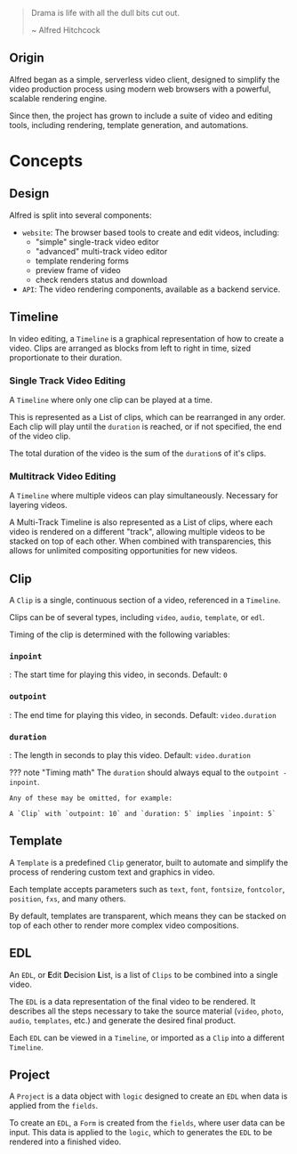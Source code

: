 > Drama is life with all the dull bits cut out.
>
> ~ Alfred Hitchcock

## Origin
Alfred began as a simple, serverless video client, designed to simplify the video production process using modern web browsers with a powerful, scalable rendering engine.

Since then, the project has grown to include a suite of video and editing tools, including rendering, template generation, and automations.

# Concepts

## Design

Alfred is split into several components:

- `website`: The browser based tools to create and edit videos, including:
    - "simple" single-track video editor
    - "advanced" multi-track video editor
    - template rendering forms
    - preview frame of video
    - check renders status and download
- `API`: The video rendering components, available as a backend service.


## Timeline
In video editing, a `Timeline` is a graphical representation of how to create a video. Clips are arranged as blocks from left to right in time, sized proportionate to their duration.

### Single Track Video Editing
A `Timeline` where only one clip can be played at a time. 

This is represented as a List of clips, which can be rearranged in any order. Each clip will play until the `duration` is reached, or if not specified, the end of the video clip.

The total duration of the video is the sum of the `duration`s of it's clips.

### Multitrack Video Editing
A `Timeline` where multiple videos can play simultaneously. Necessary for layering videos.

A Multi-Track Timeline is also represented as a List of clips, where each video is rendered on a different "track", allowing multiple videos to be stacked on top of each other. When combined with transparencies, this allows for unlimited compositing opportunities for new videos.

## Clip
A `Clip` is a single, continuous section of a video, referenced in a `Timeline`. 

Clips can be of several types, including `video`, `audio`, `template`, or `edl`.

Timing of the clip is determined with the following variables:

### `inpoint`
: The start time for playing this video, in seconds. Default: `0`

### `outpoint`
: The end time for playing this video, in seconds. Default: `video.duration`

### `duration`
: The length in seconds to play this video. Default: `video.duration`

??? note "Timing math"
    The `duration` should always equal to the `outpoint - inpoint`.
    
    Any of these may be omitted, for example: 
    
    A `Clip` with `outpoint: 10` and `duration: 5` implies `inpoint: 5`

## Template
A `Template` is a predefined `Clip` generator, built to automate and simplify the process of rendering custom text and graphics in video. 

Each template accepts parameters such as `text`, `font`, `fontsize`, `fontcolor`, `position`, `fxs`, and many others. 

By default, templates are transparent, which means they can be stacked on top of each other to render more complex video compositions.

## EDL
An `EDL`, or **E**dit **D**ecision **L**ist, is a list of `Clips` to be combined into a single video. 

The `EDL` is a data representation of the final video to be rendered. It describes all the steps necessary to take the source material (`video`, `photo`, `audio`, `templates`, etc.) and generate the desired final product.

Each `EDL` can be viewed in a `Timeline`, or imported as a `Clip` into a different `Timeline`.

## Project
A `Project` is a data object with `logic` designed to create an `EDL` when data is applied from the `fields`.

To create an `EDL`, a `Form` is created from the `fields`, where user data can be input. This data is applied to the `logic`, which to generates the `EDL` to be rendered into a finished video.
